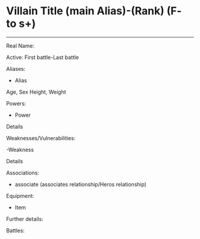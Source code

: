 # Villain Title (main Alias)-(Rank) (F- to s+)
---
Real Name:

Active: First battle-Last battle

Aliases:

- Alias

Age, Sex
Height, Weight

Powers:

- Power

Details

Weaknesses/Vulnerabilities:

-Weakness

Details

Associations:

- associate (associates relationship/Heros relationship)

Equipment:

- Item

Further details:

Battles:
